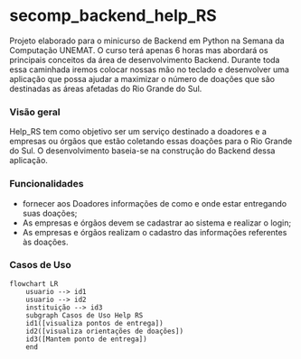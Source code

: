 # secomp_backend_help_RS
Projeto elaborado para o minicurso de Backend em Python na Semana da Computação UNEMAT. O curso terá apenas 6 horas mas abordará os principais conceitos da área de desenvolvimento Backend. Durante toda essa caminhada iremos colocar nossas mão no teclado e desenvolver uma aplicação que possa ajudar a maximizar o número de doações que são destinadas as áreas afetadas do Rio Grande do Sul.

### Visão geral
Help_RS tem como objetivo ser um serviço destinado a doadores e a empresas ou órgãos que estão coletando essas doações para o Rio Grande do Sul. O desenvolvimento baseia-se na construção do Backend dessa aplicação. 

### Funcionalidades
- fornecer aos Doadores informações de como e onde estar entregando suas doações;
- As empresas e órgãos devem se cadastrar ao sistema e realizar o login;
- As empresas e órgãos realizam o cadastro das informações referentes às doações.

### Casos de Uso
```mermaid
flowchart LR
    usuario --> id1
    usuario --> id2
    instituição --> id3
    subgraph Casos de Uso Help RS
    id1([visualiza pontos de entrega])
    id2([visualiza orientações de doações])
    id3([Mantem ponto de entrega])
    end
```
